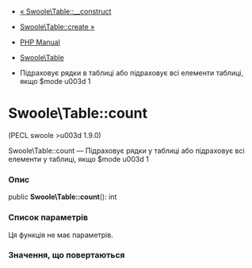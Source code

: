 - [« Swoole\Table::\_\_construct](swoole-table.construct.md)
- [Swoole\Table::create »](swoole-table.create.md)

- [PHP Manual](index.md)
- [Swoole\Table](class.swoole-table.md)
- Підраховує рядки в таблиці або підраховує всі елементи
таблиці, якщо $mode u003d 1

# Swoole\Table::count

(PECL swoole \>u003d 1.9.0)

Swoole\Table::count — Підраховує рядки у таблиці або підраховує всі
елементи у таблиці, якщо $mode u003d 1

### Опис

public **Swoole\Table::count**(): int

### Список параметрів

Ця функція не має параметрів.

### Значення, що повертаються
